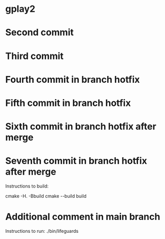 # gplay2
# Second commit
# Third commit
# Fourth commit in branch hotfix
# Fifth commit in branch hotfix
# Sixth commit in branch hotfix after merge
# Seventh commit in branch hotfix after merge


Instructions to build:

cmake -H. -Bbuild
cmake --build build

# Additional comment in main branch

Instructions to run:
./bin/lifeguards
